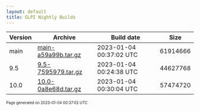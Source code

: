 ```yaml
---
layout: default
title: GLPI Nightly Builds
---
```


Version|Archive|Build date|Size
---|---|---|---
main|[main-a59a99b.tar.gz](main-a59a99b.tar.gz)|2023-01-04 00:37:02 UTC|61914666
9.5|[9.5-7595979.tar.gz](9.5-7595979.tar.gz)|2023-01-04 00:24:38 UTC|44627768
10.0|[10.0-0a8e68d.tar.gz](10.0-0a8e68d.tar.gz)|2023-01-04 00:30:04 UTC|57474720

<font size="1">Page generated on 2023-01-04 00:37:02 UTC</font>
